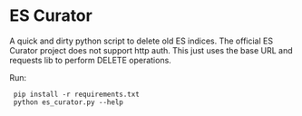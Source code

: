 ES Curator
==========

A quick and dirty python script to delete old ES indices.
The official ES Curator project does not support http auth.
This just uses the base URL and requests lib to perform DELETE operations.

Run:

     pip install -r requirements.txt
     python es_curator.py --help
